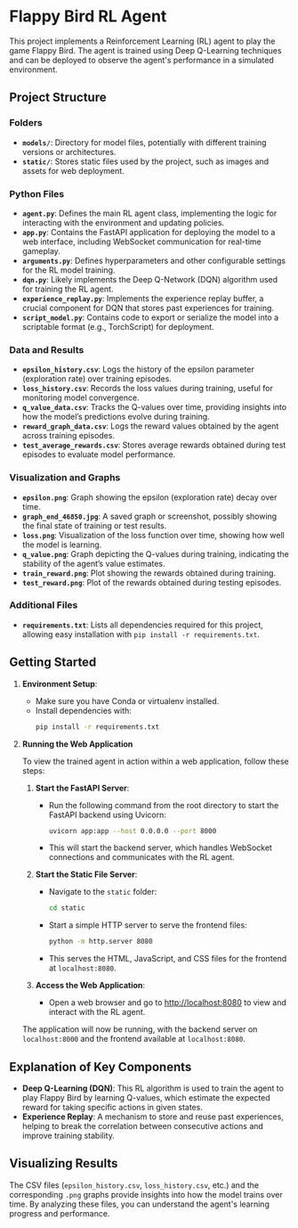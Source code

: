 # Flappy Bird RL Agent

This project implements a Reinforcement Learning (RL) agent to play the game Flappy Bird. The agent is trained using Deep Q-Learning techniques and can be deployed to observe the agent's performance in a simulated environment.

## Project Structure

### Folders

- **`models/`**: Directory for model files, potentially with different training versions or architectures.
- **`static/`**: Stores static files used by the project, such as images and assets for web deployment.



### Python Files

- **`agent.py`**: Defines the main RL agent class, implementing the logic for interacting with the environment and updating policies.
- **`app.py`**: Contains the FastAPI application for deploying the model to a web interface, including WebSocket communication for real-time gameplay.
- **`arguments.py`**: Defines hyperparameters and other configurable settings for the RL model training.
- **`dqn.py`**: Likely implements the Deep Q-Network (DQN) algorithm used for training the RL agent.
- **`experience_replay.py`**: Implements the experience replay buffer, a crucial component for DQN that stores past experiences for training.
- **`script_model.py`**: Contains code to export or serialize the model into a scriptable format (e.g., TorchScript) for deployment.



### Data and Results

- **`epsilon_history.csv`**: Logs the history of the epsilon parameter (exploration rate) over training episodes.
- **`loss_history.csv`**: Records the loss values during training, useful for monitoring model convergence.
- **`q_value_data.csv`**: Tracks the Q-values over time, providing insights into how the model’s predictions evolve during training.
- **`reward_graph_data.csv`**: Logs the reward values obtained by the agent across training episodes.
- **`test_average_rewards.csv`**: Stores average rewards obtained during test episodes to evaluate model performance.



### Visualization and Graphs

- **`epsilon.png`**: Graph showing the epsilon (exploration rate) decay over time.
- **`graph_end_46850.jpg`**: A saved graph or screenshot, possibly showing the final state of training or test results.
- **`loss.png`**: Visualization of the loss function over time, showing how well the model is learning.
- **`q_value.png`**: Graph depicting the Q-values during training, indicating the stability of the agent’s value estimates.
- **`train_reward.png`**: Plot showing the rewards obtained during training.
- **`test_reward.png`**: Plot of the rewards obtained during testing episodes.





### Additional Files

- **`requirements.txt`**: Lists all dependencies required for this project, allowing easy installation with `pip install -r requirements.txt`.



## Getting Started

1. **Environment Setup**:
   - Make sure you have Conda or virtualenv installed.
   - Install dependencies with:
     ```bash
     pip install -r requirements.txt
     ```

4. **Running the Web Application**
   
   To view the trained agent in action within a web application, follow these steps:
   
   1. **Start the FastAPI Server**:
      - Run the following command from the root directory to start the FastAPI backend using Uvicorn:
        ```bash
        uvicorn app:app --host 0.0.0.0 --port 8000
        ```
      - This will start the backend server, which handles WebSocket connections and communicates with the RL agent.
   
   2. **Start the Static File Server**:
      - Navigate to the `static` folder:
        ```bash
        cd static
        ```
      - Start a simple HTTP server to serve the frontend files:
        ```bash
        python -m http.server 8080
        ```
      - This serves the HTML, JavaScript, and CSS files for the frontend at `localhost:8080`.
   
   3. **Access the Web Application**:
      - Open a web browser and go to [http://localhost:8080](http://localhost:8080) to view and interact with the RL agent.
   
   The application will now be running, with the backend server on `localhost:8000` and the frontend available at `localhost:8080`.
   



## Explanation of Key Components

- **Deep Q-Learning (DQN)**: This RL algorithm is used to train the agent to play Flappy Bird by learning Q-values, which estimate the expected reward for taking specific actions in given states.
- **Experience Replay**: A mechanism to store and reuse past experiences, helping to break the correlation between consecutive actions and improve training stability.



## Visualizing Results

The CSV files (`epsilon_history.csv`, `loss_history.csv`, etc.) and the corresponding `.png` graphs provide insights into how the model trains over time. By analyzing these files, you can understand the agent's learning progress and performance.


